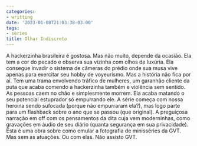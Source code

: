 ```yaml
---
categories:
- writting
date: '2023-01-08T21:03:38-03:00'
tags:
- series
title: Olhar Indiscreto
---
```


A hackerzinha brasileira é gostosa. Mas não muito, depende da ocasião. Ela tem a cor do pecado e observa sua vizinha com olhos de luxúria. Ela consegue invadir o sistema de câmeras do prédio onde sua musa vive apenas para exercitar seu hobby de voyeurismo. Mas a história não fica por aí. Tem uma trama envolvendo tráfico de mulheres, um garanhão cliente da puta que acaba comendo a hackerzinha também e violência sem sentido. As pessoas caem no chão e simplesmente morrem. Ela acaba matando o seu potencial estuprador só empurrando ele. A série começa com nossa heroína sendo sufocada (porque não empurraram ela?), mas logo parte para um flashback sobre o ano que se passou (que original). A preguiçosa narração em off com os pensamentos da dita cuja vem moderninhas, como gravações em áudio de seu diário (quanta segurança em sua privacidade). Esta é uma obra sobre como emular a fotografia de minisséries da GVT. Mas sem as atuações. Ou com elas. Não assisto GVT.